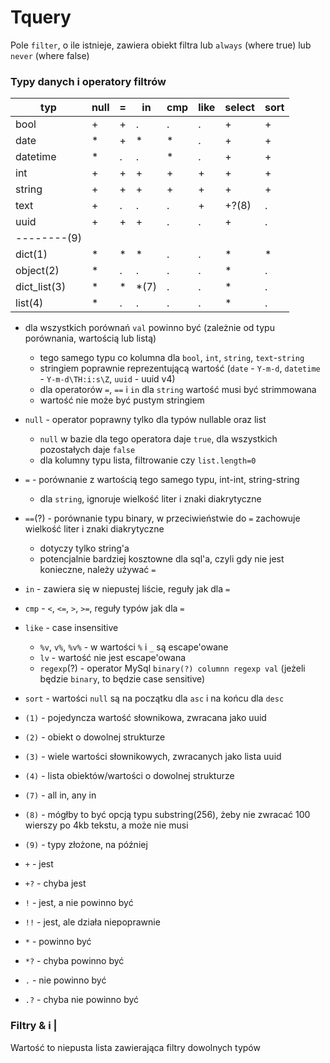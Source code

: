 # Tquery

Pole `filter`, o ile istnieje, zawiera obiekt filtra lub `always` (where true) lub `never` (where false)

### Typy danych i operatory filtrów

| typ          | null | = | in   | cmp | like | select | sort |
|--------------|------|---|------|-----|------|--------|------|
| bool         | +    | + | .    | .   | .    | +      | +    |
| date         | *    | + | *    | *   | .    | +      | +    |
| datetime     | *    | . | .    | *   | .    | +      | +    |
| int          | +    | + | +    | +   | +    | +      | +    |
| string       | +    | + | +    | +   | +    | +      | +    |
| text         | +    | . | .    | .   | +    | +?(8)  | .    |
| uuid         | +    | + | +    | .   | .    | +      | .    |
| --------(9)  |      |   |      |     |      |        |      |
| dict(1)      | *    | * | *    | .   | .    | *      | *    |
| object(2)    | *    | . | .    | .   | .    | *      | .    |
| dict_list(3) | *    | * | *(7) | .   | .    | *      | .    |
| list(4)      | *    | . | .    | .   | .    | *      | .    |

- dla wszystkich porównań `val` powinno być (zależnie od typu porównania, wartością lub listą)
  - tego samego typu co kolumna dla `bool`, `int`, `string`, `text`-`string`
  - stringiem poprawnie reprezentującą wartość (`date` - `Y-m-d`, `datetime` - `Y-m-d\TH:i:s\Z`, `uuid` - uuid v4)
  - dla operatorów `=`, `==` i `in` dla `string` wartość musi być strimmowana
  - wartość nie może być pustym stringiem
- `null` - operator poprawny tylko dla typów nullable oraz list
  - `null` w bazie dla tego operatora daje `true`, dla wszystkich pozostałych daje `false`
  - dla kolumny typu lista, filtrowanie czy `list.length=0`
- `=` - porównanie z wartością tego samego typu, int-int, string-string
  - dla `string`, ignoruje wielkość liter i znaki diakrytyczne
- `==`(?) - porównanie typu binary, w przeciwieństwie do `=` zachowuje wielkość liter i znaki diakrytyczne
  - dotyczy tylko string'a
  - potencjalnie bardziej kosztowne dla sql'a, czyli gdy nie jest konieczne, należy używać `=`
- `in` - zawiera się w niepustej liście, reguły jak dla `=`
- `cmp` - `<`, `<=`, `>`, `>=`, reguły typów jak dla `=`
- `like` - case insensitive
  - `%v`, `v%`, `%v%` - w wartości `%` i `_` są escape'owane
  - `lv` - wartość nie jest escape'owana
  - `regexp`(?) - operator MySql `binary(?) columnn regexp val` (jeżeli będzie `binary`, to będzie case sensitive)
- `sort` - wartości `null` są na początku dla `asc` i na końcu dla `desc`


- `(1)` - pojedyncza wartość słownikowa, zwracana jako uuid
- `(2)` - obiekt o dowolnej strukturze
- `(3)` - wiele wartości słownikowych, zwracanych jako lista uuid
- `(4)` - lista obiektów/wartości o dowolnej strukturze
- `(7)` - all in, any in
- `(8)` - mógłby to być opcją typu substring(256), żeby nie zwracać 100 wierszy po 4kb tekstu, a może nie musi
- `(9)` - typy złożone, na później


- `+` - jest
- `+?` - chyba jest
- `!` - jest, a nie powinno być
- `!!` - jest, ale działa niepoprawnie
- `*` - powinno być
- `*?` - chyba powinno być
- `.` - nie powinno być
- `.?` - chyba nie powinno być

### Filtry &amp; i |

Wartość to niepusta lista zawierająca filtry dowolnych typów
